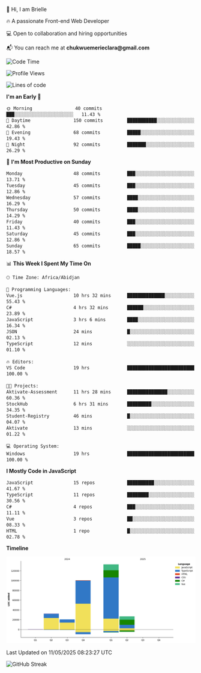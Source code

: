 <div align="left">
  <p>👋 Hi, I am Brielle</p>
  <p>🔥 A passionate Front-end Web Developer</p>
  <p>💻 Open to collaboration and hiring opportunities</p>
  <p>📬 You can reach me at <strong>chukwuemerieclara@gmail.com</strong></p>
</div>


 
 <!--START_SECTION:waka-->
![Code Time](http://img.shields.io/badge/Code%20Time-621%20hrs%2021%20mins-blue)

![Profile Views](http://img.shields.io/badge/Profile%20Views-0-blue)

![Lines of code](https://img.shields.io/badge/From%20Hello%20World%20I%27ve%20Written-312.6%20thousand%20lines%20of%20code-blue)

**I'm an Early 🐤** 

```text
🌞 Morning                40 commits          ███░░░░░░░░░░░░░░░░░░░░░░   11.43 % 
🌆 Daytime                150 commits         ███████████░░░░░░░░░░░░░░   42.86 % 
🌃 Evening                68 commits          █████░░░░░░░░░░░░░░░░░░░░   19.43 % 
🌙 Night                  92 commits          ███████░░░░░░░░░░░░░░░░░░   26.29 % 
```
📅 **I'm Most Productive on Sunday** 

```text
Monday                   48 commits          ███░░░░░░░░░░░░░░░░░░░░░░   13.71 % 
Tuesday                  45 commits          ███░░░░░░░░░░░░░░░░░░░░░░   12.86 % 
Wednesday                57 commits          ████░░░░░░░░░░░░░░░░░░░░░   16.29 % 
Thursday                 50 commits          ████░░░░░░░░░░░░░░░░░░░░░   14.29 % 
Friday                   40 commits          ███░░░░░░░░░░░░░░░░░░░░░░   11.43 % 
Saturday                 45 commits          ███░░░░░░░░░░░░░░░░░░░░░░   12.86 % 
Sunday                   65 commits          █████░░░░░░░░░░░░░░░░░░░░   18.57 % 
```


📊 **This Week I Spent My Time On** 

```text
🕑︎ Time Zone: Africa/Abidjan

💬 Programming Languages: 
Vue.js                   10 hrs 32 mins      ██████████████░░░░░░░░░░░   55.43 % 
C#                       4 hrs 32 mins       ██████░░░░░░░░░░░░░░░░░░░   23.89 % 
JavaScript               3 hrs 6 mins        ████░░░░░░░░░░░░░░░░░░░░░   16.34 % 
JSON                     24 mins             █░░░░░░░░░░░░░░░░░░░░░░░░   02.13 % 
TypeScript               12 mins             ░░░░░░░░░░░░░░░░░░░░░░░░░   01.10 % 

🔥 Editors: 
VS Code                  19 hrs              █████████████████████████   100.00 % 

🐱‍💻 Projects: 
Aktivate-Assessment      11 hrs 28 mins      ███████████████░░░░░░░░░░   60.36 % 
StockHub                 6 hrs 31 mins       █████████░░░░░░░░░░░░░░░░   34.35 % 
Student-Registry         46 mins             █░░░░░░░░░░░░░░░░░░░░░░░░   04.07 % 
Aktivate                 13 mins             ░░░░░░░░░░░░░░░░░░░░░░░░░   01.22 % 

💻 Operating System: 
Windows                  19 hrs              █████████████████████████   100.00 % 
```

**I Mostly Code in JavaScript** 

```text
JavaScript               15 repos            ██████████░░░░░░░░░░░░░░░   41.67 % 
TypeScript               11 repos            ████████░░░░░░░░░░░░░░░░░   30.56 % 
C#                       4 repos             ███░░░░░░░░░░░░░░░░░░░░░░   11.11 % 
Vue                      3 repos             ██░░░░░░░░░░░░░░░░░░░░░░░   08.33 % 
HTML                     1 repo              █░░░░░░░░░░░░░░░░░░░░░░░░   02.78 % 
```



**Timeline**

![Lines of Code chart](https://raw.githubusercontent.com/Brielle28/Brielle28/main/assets/bar_graph.png)


 Last Updated on 11/05/2025 08:23:27 UTC
<!--END_SECTION:waka-->

![GitHub Streak](https://github-readme-streak-stats.herokuapp.com/?user=Brielle28)



